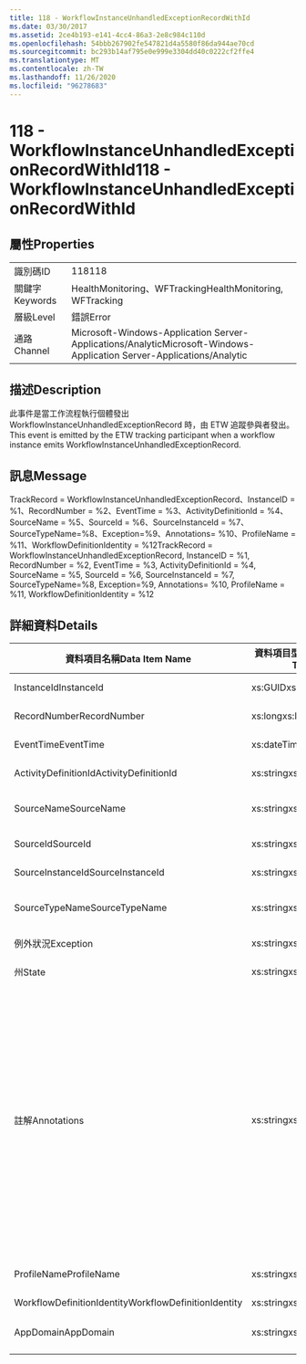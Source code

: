 ```yaml
---
title: 118 - WorkflowInstanceUnhandledExceptionRecordWithId
ms.date: 03/30/2017
ms.assetid: 2ce4b193-e141-4cc4-86a3-2e8c984c110d
ms.openlocfilehash: 54bbb267902fe547821d4a5580f86da944ae70cd
ms.sourcegitcommit: bc293b14af795e0e999e3304dd40c0222cf2ffe4
ms.translationtype: MT
ms.contentlocale: zh-TW
ms.lasthandoff: 11/26/2020
ms.locfileid: "96278683"
---
```

# <a name="118---workflowinstanceunhandledexceptionrecordwithid"></a><span data-ttu-id="44a7e-102">118 - WorkflowInstanceUnhandledExceptionRecordWithId</span><span class="sxs-lookup"><span data-stu-id="44a7e-102">118 - WorkflowInstanceUnhandledExceptionRecordWithId</span></span>

## <a name="properties"></a><span data-ttu-id="44a7e-103">屬性</span><span class="sxs-lookup"><span data-stu-id="44a7e-103">Properties</span></span>  
  
|||  
|-|-|  
|<span data-ttu-id="44a7e-104">識別碼</span><span class="sxs-lookup"><span data-stu-id="44a7e-104">ID</span></span>|<span data-ttu-id="44a7e-105">118</span><span class="sxs-lookup"><span data-stu-id="44a7e-105">118</span></span>|  
|<span data-ttu-id="44a7e-106">關鍵字</span><span class="sxs-lookup"><span data-stu-id="44a7e-106">Keywords</span></span>|<span data-ttu-id="44a7e-107">HealthMonitoring、WFTracking</span><span class="sxs-lookup"><span data-stu-id="44a7e-107">HealthMonitoring, WFTracking</span></span>|  
|<span data-ttu-id="44a7e-108">層級</span><span class="sxs-lookup"><span data-stu-id="44a7e-108">Level</span></span>|<span data-ttu-id="44a7e-109">錯誤</span><span class="sxs-lookup"><span data-stu-id="44a7e-109">Error</span></span>|  
|<span data-ttu-id="44a7e-110">通路</span><span class="sxs-lookup"><span data-stu-id="44a7e-110">Channel</span></span>|<span data-ttu-id="44a7e-111">Microsoft-Windows-Application Server-Applications/Analytic</span><span class="sxs-lookup"><span data-stu-id="44a7e-111">Microsoft-Windows-Application Server-Applications/Analytic</span></span>|  
  
## <a name="description"></a><span data-ttu-id="44a7e-112">描述</span><span class="sxs-lookup"><span data-stu-id="44a7e-112">Description</span></span>  

 <span data-ttu-id="44a7e-113">此事件是當工作流程執行個體發出 WorkflowInstanceUnhandledExceptionRecord 時，由 ETW 追蹤參與者發出。</span><span class="sxs-lookup"><span data-stu-id="44a7e-113">This event is emitted by the ETW tracking participant when a workflow instance emits WorkflowInstanceUnhandledExceptionRecord.</span></span>  
  
## <a name="message"></a><span data-ttu-id="44a7e-114">訊息</span><span class="sxs-lookup"><span data-stu-id="44a7e-114">Message</span></span>  

 <span data-ttu-id="44a7e-115">TrackRecord = WorkflowInstanceUnhandledExceptionRecord、InstanceID = %1、RecordNumber = %2、EventTime = %3、ActivityDefinitionId = %4、SourceName = %5、SourceId = %6、SourceInstanceId = %7、SourceTypeName=%8、Exception=%9、Annotations= %10、ProfileName = %11、WorkflowDefinitionIdentity = %12</span><span class="sxs-lookup"><span data-stu-id="44a7e-115">TrackRecord = WorkflowInstanceUnhandledExceptionRecord, InstanceID = %1, RecordNumber = %2, EventTime = %3, ActivityDefinitionId = %4, SourceName = %5, SourceId = %6, SourceInstanceId = %7, SourceTypeName=%8, Exception=%9,  Annotations= %10, ProfileName = %11, WorkflowDefinitionIdentity = %12</span></span>  
  
## <a name="details"></a><span data-ttu-id="44a7e-116">詳細資料</span><span class="sxs-lookup"><span data-stu-id="44a7e-116">Details</span></span>  
  
|<span data-ttu-id="44a7e-117">資料項目名稱</span><span class="sxs-lookup"><span data-stu-id="44a7e-117">Data Item Name</span></span>|<span data-ttu-id="44a7e-118">資料項目型別</span><span class="sxs-lookup"><span data-stu-id="44a7e-118">Data Item Type</span></span>|<span data-ttu-id="44a7e-119">描述</span><span class="sxs-lookup"><span data-stu-id="44a7e-119">Description</span></span>|  
|--------------------|--------------------|-----------------|  
|<span data-ttu-id="44a7e-120">InstanceId</span><span class="sxs-lookup"><span data-stu-id="44a7e-120">InstanceId</span></span>|<span data-ttu-id="44a7e-121">xs:GUID</span><span class="sxs-lookup"><span data-stu-id="44a7e-121">xs:GUID</span></span>|<span data-ttu-id="44a7e-122">工作流程的執行個體 ID。</span><span class="sxs-lookup"><span data-stu-id="44a7e-122">The instance id for the workflow</span></span>|  
|<span data-ttu-id="44a7e-123">RecordNumber</span><span class="sxs-lookup"><span data-stu-id="44a7e-123">RecordNumber</span></span>|<span data-ttu-id="44a7e-124">xs:long</span><span class="sxs-lookup"><span data-stu-id="44a7e-124">xs:long</span></span>|<span data-ttu-id="44a7e-125">發出之記錄的序號。</span><span class="sxs-lookup"><span data-stu-id="44a7e-125">The sequence number of the emitted record</span></span>|  
|<span data-ttu-id="44a7e-126">EventTime</span><span class="sxs-lookup"><span data-stu-id="44a7e-126">EventTime</span></span>|<span data-ttu-id="44a7e-127">xs:dateTime</span><span class="sxs-lookup"><span data-stu-id="44a7e-127">xs:dateTime</span></span>|<span data-ttu-id="44a7e-128">發出事件時的 UTC 時間。</span><span class="sxs-lookup"><span data-stu-id="44a7e-128">The time in UTC when the event was emitted</span></span>|  
|<span data-ttu-id="44a7e-129">ActivityDefinitionId</span><span class="sxs-lookup"><span data-stu-id="44a7e-129">ActivityDefinitionId</span></span>|<span data-ttu-id="44a7e-130">xs:string</span><span class="sxs-lookup"><span data-stu-id="44a7e-130">xs:string</span></span>|<span data-ttu-id="44a7e-131">工作流程中根活動的名稱。</span><span class="sxs-lookup"><span data-stu-id="44a7e-131">The name of the root activity in the workflow</span></span>|  
|<span data-ttu-id="44a7e-132">SourceName</span><span class="sxs-lookup"><span data-stu-id="44a7e-132">SourceName</span></span>|<span data-ttu-id="44a7e-133">xs:string</span><span class="sxs-lookup"><span data-stu-id="44a7e-133">xs:string</span></span>|<span data-ttu-id="44a7e-134">錯誤造成之 unhandledException 的來源活動名稱</span><span class="sxs-lookup"><span data-stu-id="44a7e-134">The source activity name that faulted resulting in the unhandledException</span></span>|  
|<span data-ttu-id="44a7e-135">SourceId</span><span class="sxs-lookup"><span data-stu-id="44a7e-135">SourceId</span></span>|<span data-ttu-id="44a7e-136">xs:string</span><span class="sxs-lookup"><span data-stu-id="44a7e-136">xs:string</span></span>|<span data-ttu-id="44a7e-137">錯誤來源活動的活動識別碼。</span><span class="sxs-lookup"><span data-stu-id="44a7e-137">The activity id of the fault source activity</span></span>|  
|<span data-ttu-id="44a7e-138">SourceInstanceId</span><span class="sxs-lookup"><span data-stu-id="44a7e-138">SourceInstanceId</span></span>|<span data-ttu-id="44a7e-139">xs:string</span><span class="sxs-lookup"><span data-stu-id="44a7e-139">xs:string</span></span>|<span data-ttu-id="44a7e-140">錯誤來源活動的活動執行個體 ID。</span><span class="sxs-lookup"><span data-stu-id="44a7e-140">The activity instance id of the fault source activity</span></span>|  
|<span data-ttu-id="44a7e-141">SourceTypeName</span><span class="sxs-lookup"><span data-stu-id="44a7e-141">SourceTypeName</span></span>|<span data-ttu-id="44a7e-142">xs:string</span><span class="sxs-lookup"><span data-stu-id="44a7e-142">xs:string</span></span>|<span data-ttu-id="44a7e-143">錯誤造成之 unhandledException 的來源活動型別名稱。</span><span class="sxs-lookup"><span data-stu-id="44a7e-143">The source activity type name that faulted resulting in the unhandledException</span></span>|  
|<span data-ttu-id="44a7e-144">例外狀況</span><span class="sxs-lookup"><span data-stu-id="44a7e-144">Exception</span></span>|<span data-ttu-id="44a7e-145">xs:string</span><span class="sxs-lookup"><span data-stu-id="44a7e-145">xs:string</span></span>|<span data-ttu-id="44a7e-146">未處理之例外狀況的例外狀況詳細資料。</span><span class="sxs-lookup"><span data-stu-id="44a7e-146">The exception details for the unhandled exception</span></span>|  
|<span data-ttu-id="44a7e-147">州</span><span class="sxs-lookup"><span data-stu-id="44a7e-147">State</span></span>|<span data-ttu-id="44a7e-148">xs:string</span><span class="sxs-lookup"><span data-stu-id="44a7e-148">xs:string</span></span>|<span data-ttu-id="44a7e-149">工作流程的目前狀態。</span><span class="sxs-lookup"><span data-stu-id="44a7e-149">The current state of the Workflow.</span></span>|  
|<span data-ttu-id="44a7e-150">註解</span><span class="sxs-lookup"><span data-stu-id="44a7e-150">Annotations</span></span>|<span data-ttu-id="44a7e-151">xs:string</span><span class="sxs-lookup"><span data-stu-id="44a7e-151">xs:string</span></span>|<span data-ttu-id="44a7e-152">加入至此事件中的附註。</span><span class="sxs-lookup"><span data-stu-id="44a7e-152">The annotations that were added to this event.</span></span> <span data-ttu-id="44a7e-153">這些值會以 a 格式儲存在 xml 元素中 \<items> \< item name = "annotationName" type="System.String"> \</item> \</items> 。</span><span class="sxs-lookup"><span data-stu-id="44a7e-153">The values are stored in an xml element in the format \<items>\< item name = "annotationName" type="System.String">annotationValue\</item>\</items>.</span></span> <span data-ttu-id="44a7e-154">如果未指定任何批註，則字串會包含 \<items/> 。</span><span class="sxs-lookup"><span data-stu-id="44a7e-154">If no annotations are specified then the string contains \<items/>.</span></span> <span data-ttu-id="44a7e-155">ETW 事件大小會受到 ETW 緩衝區大小或 ETW 事件的最大承載所限制。</span><span class="sxs-lookup"><span data-stu-id="44a7e-155">The ETW event size is limited by the ETW buffer size or the max payload for an ETW event.</span></span> <span data-ttu-id="44a7e-156">如果事件大小超過 ETW 限制，則會捨棄注釋並以 ... 取代注釋值來截斷事件。 \<items> \</items></span><span class="sxs-lookup"><span data-stu-id="44a7e-156">If the size of the event exceeds the ETW limits, then the event is truncated by dropping the annotations and replacing the annotation value with \<items>...\</items>.</span></span>|  
|<span data-ttu-id="44a7e-157">ProfileName</span><span class="sxs-lookup"><span data-stu-id="44a7e-157">ProfileName</span></span>|<span data-ttu-id="44a7e-158">xs:string</span><span class="sxs-lookup"><span data-stu-id="44a7e-158">xs:string</span></span>|<span data-ttu-id="44a7e-159">造成發送這個事件的名稱或追蹤設定檔。</span><span class="sxs-lookup"><span data-stu-id="44a7e-159">The name or the tracking profile that resulted in this event being emitted</span></span>|  
|<span data-ttu-id="44a7e-160">WorkflowDefinitionIdentity</span><span class="sxs-lookup"><span data-stu-id="44a7e-160">WorkflowDefinitionIdentity</span></span>|<span data-ttu-id="44a7e-161">xs:string</span><span class="sxs-lookup"><span data-stu-id="44a7e-161">xs:string</span></span>|<span data-ttu-id="44a7e-162">工作流程定義 ID</span><span class="sxs-lookup"><span data-stu-id="44a7e-162">The workflow definition id</span></span>|  
|<span data-ttu-id="44a7e-163">AppDomain</span><span class="sxs-lookup"><span data-stu-id="44a7e-163">AppDomain</span></span>|<span data-ttu-id="44a7e-164">xs:string</span><span class="sxs-lookup"><span data-stu-id="44a7e-164">xs:string</span></span>|<span data-ttu-id="44a7e-165">由 AppDomain.CurrentDomain.FriendlyName 傳回的字串。</span><span class="sxs-lookup"><span data-stu-id="44a7e-165">The string returned by AppDomain.CurrentDomain.FriendlyName.</span></span>|
